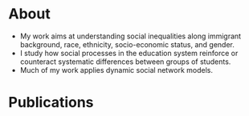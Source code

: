 # About

* My work aims at understanding social inequalities along immigrant background, race, ethnicity, socio-economic status, and gender. 
* I study how social processes in the education system reinforce or counteract systematic differences between groups of students. 
* Much of my work applies dynamic social network models.

# Publications

